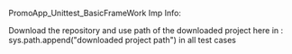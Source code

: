 PromoApp_Unittest_BasicFrameWork
Imp Info:

Download the repository and use path of the downloaded project here in : sys.path.append("downloaded project path") in all test cases
